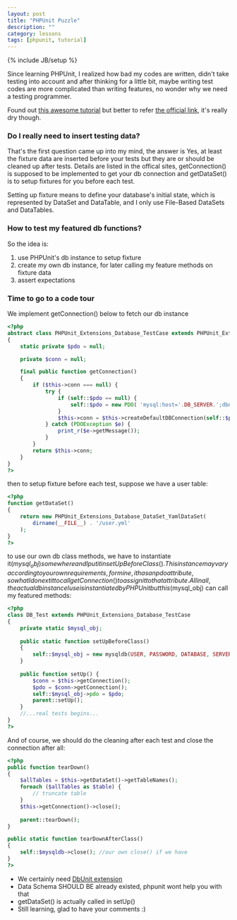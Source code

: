 ```yaml
---
layout: post
title: "PHPUnit Puzzle"
description: ""
category: lessons
tags: [phpunit, tutorial]
---
```

{% include JB/setup %}

Since learning PHPUnit, I realized how bad my codes are written, didn't take testing into account and after thinking for a little bit, maybe writing test codes are more complicated than writing features, no wonder why we need a testing programmer. 

Found out [this awesome tutorial](https://jtreminio.com/2013/03/unit-testing-tutorial-introduction-to-phpunit/) but better to refer [the official link](http://phpunit.de/manual/current/en/installation.html), it's really dry though.

### Do I really need to insert testing data?
That's the first question came up into my mind, the answer is Yes, at least the fixture data are inserted before your tests but they are or should be cleaned up after tests. Details are listed in the offical sites, getConnection() is supposed to be implemented to get your db connection and getDataSet() is to setup fixtures for you before each test.

Setting up fixture means to define your database's initial state, which is represented by DataSet and DataTable, and I only use File-Based DataSets and DataTables. 

### How to test my featured db functions?
So the idea is:
1. use PHPUnit's db instance to setup fixture
2. create my own db instance, for later calling my feature methods on fixture data
3. assert expectations

### Time to go to a code tour
We implement getConnection() below to fetch our db instance 

~~~php
<?php
abstract class PHPUnit_Extensions_Database_TestCase extends PHPUnit_Extensions_Database_TestCase
{
    static private $pdo = null;

    private $conn = null;

    final public function getConnection()
    {
        if ($this->conn === null) {
        	try {
	            if (self::$pdo == null) {
	                self::$pdo = new PDO( 'mysql:host='.DB_SERVER.';dbname='.DB_DATABASE, DB_USER, DB_PASSWORD );
	            }
	            $this->conn = $this->createDefaultDBConnection(self::$pdo, DB_DATABASE);
        	} catch (PDOException $e) {
        		print_r($e->getMessage());
        	}
        }
        return $this->conn;
    }
}
?>
~~~

then to setup fixture before each test, suppose we have a user table:

~~~php
<?php
function getDataSet()
{
	return new PHPUnit_Extensions_Database_DataSet_YamlDataSet(
		dirname(__FILE__) . '/user.yml'
	);
}
?>
~~~

to use our own db class methods, we have to instantiate it($mysql_obj) somewhere and I put it in setUpBeforeClass(). This instance may vary according to your own requirements, for mine, it has an pdo attribute, so what I do next it to call getConnection() to assign it to that attribute. All in all, the actual db instance I use is instantiated by PHPUnit but this($mysql_obj) can call my featured methods:

~~~php
<?php
class DB_Test extends PHPUnit_Extensions_Database_TestCase
{
	private static $mysql_obj;
	
	public static function setUpBeforeClass()
    {
    	self::$mysql_obj = new mysqldb(USER, PASSWORD, DATABASE, SERVER);
    }
	
	public function setUp() {
		$conn = $this->getConnection();
		$pdo = $conn->getConnection();
		self::$mysql_obj->pdo = $pdo; 
		parent::setUp();
	}
	//...real tests begins...
}
?>
~~~

And of course, we should do the cleaning after each test and close the connection after all:

~~~php
<?php
public function tearDown()
{
	$allTables = $this->getDataSet()->getTableNames();
	foreach ($allTables as $table) {
		// truncate table
	}
	$this->getConnection()->close();
	
	parent::tearDown();
}

public static function tearDownAfterClass()
{
	self::$mysqldb->close(); //our own close() if we have
}
?>
~~~

* We certainly need [DbUnit extension](https://github.com/sebastianbergmann/dbunit)
* Data Schema SHOULD BE already existed, phpunit wont help you with that
* getDataSet() is actually called in setUp()
* Still learning, glad to have your comments :)
